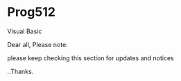 # Prog512
Visual Basic

Dear all, Please note:

please keep checking this section for updates and notices  

..Thanks.
